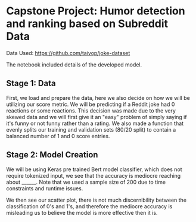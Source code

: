 # Capstone Project: Humor detection and ranking based on  Subreddit Data

Data Used: https://github.com/taivop/joke-dataset

The notebook included details of the developed model.

## Stage 1: Data 
First, we load and prepare the data, here we also decide on how we will be utilizing our score metric. We will be predicting if a Reddit joke had 0 reactions or some reactions. 
This decision was made due to the very skewed data and we will first give it an "easy" problem of simply saying if it's funny or not funny rather than a rating.
We also made a function that evenly splits our training and validation sets (80/20 split) to contain a balanced number of 1 and 0 score entries.

## Stage 2: Model Creation

We will be using Keras pre trained Bert model classifier, which does not require tokenized input, we see that the accuracy is mediocre reaching about ______. Note that we used a sample size of 200 due to time constraints and runtime issues.

We then see our scatter plot, there is not much discernibility between the classification of 0's and 1's, and therefore the mediocre accuracy is misleading us to believe the model is more effective then it is.

